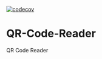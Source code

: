 [![codecov](https://codecov.io/gh/jonthornton07/QR-Code-Reader/branch/master/graph/badge.svg)](https://codecov.io/gh/jonthornton07/QR-Code-Reader)

QR-Code-Reader
==============

QR Code Reader
